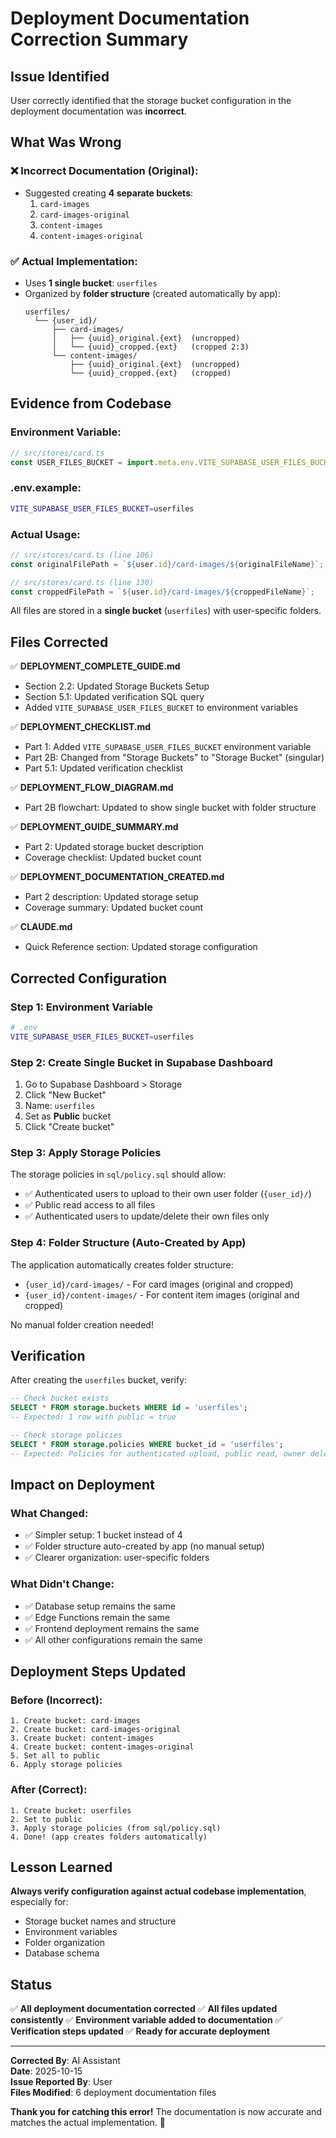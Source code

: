 # Deployment Documentation Correction Summary

## Issue Identified

User correctly identified that the storage bucket configuration in the deployment documentation was **incorrect**.

## What Was Wrong

### ❌ Incorrect Documentation (Original):
- Suggested creating **4 separate buckets**:
  1. `card-images`
  2. `card-images-original`
  3. `content-images`
  4. `content-images-original`

### ✅ Actual Implementation:
- Uses **1 single bucket**: `userfiles`
- Organized by **folder structure** (created automatically by app):
  ```
  userfiles/
    └── {user_id}/
        ├── card-images/
        │   ├── {uuid}_original.{ext}  (uncropped)
        │   └── {uuid}_cropped.{ext}   (cropped 2:3)
        └── content-images/
            ├── {uuid}_original.{ext}  (uncropped)
            └── {uuid}_cropped.{ext}   (cropped)
  ```

## Evidence from Codebase

### Environment Variable:
```javascript
// src/stores/card.ts
const USER_FILES_BUCKET = import.meta.env.VITE_SUPABASE_USER_FILES_BUCKET as string;
```

### .env.example:
```bash
VITE_SUPABASE_USER_FILES_BUCKET=userfiles
```

### Actual Usage:
```javascript
// src/stores/card.ts (line 106)
const originalFilePath = `${user.id}/card-images/${originalFileName}`;

// src/stores/card.ts (line 130)
const croppedFilePath = `${user.id}/card-images/${croppedFileName}`;
```

All files are stored in a **single bucket** (`userfiles`) with user-specific folders.

## Files Corrected

✅ **DEPLOYMENT_COMPLETE_GUIDE.md**
- Section 2.2: Updated Storage Buckets Setup
- Section 5.1: Updated verification SQL query
- Added `VITE_SUPABASE_USER_FILES_BUCKET` to environment variables

✅ **DEPLOYMENT_CHECKLIST.md**
- Part 1: Added `VITE_SUPABASE_USER_FILES_BUCKET` environment variable
- Part 2B: Changed from "Storage Buckets" to "Storage Bucket" (singular)
- Part 5.1: Updated verification checklist

✅ **DEPLOYMENT_FLOW_DIAGRAM.md**
- Part 2B flowchart: Updated to show single bucket with folder structure

✅ **DEPLOYMENT_GUIDE_SUMMARY.md**
- Part 2: Updated storage bucket description
- Coverage checklist: Updated bucket count

✅ **DEPLOYMENT_DOCUMENTATION_CREATED.md**
- Part 2 description: Updated storage setup
- Coverage summary: Updated bucket count

✅ **CLAUDE.md**
- Quick Reference section: Updated storage configuration

## Corrected Configuration

### Step 1: Environment Variable
```bash
# .env
VITE_SUPABASE_USER_FILES_BUCKET=userfiles
```

### Step 2: Create Single Bucket in Supabase Dashboard
1. Go to Supabase Dashboard > Storage
2. Click "New Bucket"
3. Name: `userfiles`
4. Set as **Public** bucket
5. Click "Create bucket"

### Step 3: Apply Storage Policies
The storage policies in `sql/policy.sql` should allow:
- ✅ Authenticated users to upload to their own user folder (`{user_id}/`)
- ✅ Public read access to all files
- ✅ Authenticated users to update/delete their own files only

### Step 4: Folder Structure (Auto-Created by App)
The application automatically creates folder structure:
- `{user_id}/card-images/` - For card images (original and cropped)
- `{user_id}/content-images/` - For content item images (original and cropped)

No manual folder creation needed!

## Verification

After creating the `userfiles` bucket, verify:

```sql
-- Check bucket exists
SELECT * FROM storage.buckets WHERE id = 'userfiles';
-- Expected: 1 row with public = true

-- Check storage policies
SELECT * FROM storage.policies WHERE bucket_id = 'userfiles';
-- Expected: Policies for authenticated upload, public read, owner delete
```

## Impact on Deployment

### What Changed:
- ✅ Simpler setup: 1 bucket instead of 4
- ✅ Folder structure auto-created by app (no manual setup)
- ✅ Clearer organization: user-specific folders

### What Didn't Change:
- ✅ Database setup remains the same
- ✅ Edge Functions remain the same
- ✅ Frontend deployment remains the same
- ✅ All other configurations remain the same

## Deployment Steps Updated

### Before (Incorrect):
```
1. Create bucket: card-images
2. Create bucket: card-images-original
3. Create bucket: content-images
4. Create bucket: content-images-original
5. Set all to public
6. Apply storage policies
```

### After (Correct):
```
1. Create bucket: userfiles
2. Set to public
3. Apply storage policies (from sql/policy.sql)
4. Done! (app creates folders automatically)
```

## Lesson Learned

**Always verify configuration against actual codebase implementation**, especially for:
- Storage bucket names and structure
- Environment variables
- Folder organization
- Database schema

## Status

✅ **All deployment documentation corrected**
✅ **All files updated consistently**
✅ **Environment variable added to documentation**
✅ **Verification steps updated**
✅ **Ready for accurate deployment**

---

**Corrected By**: AI Assistant  
**Date**: 2025-10-15  
**Issue Reported By**: User  
**Files Modified**: 6 deployment documentation files  

**Thank you for catching this error!** The documentation is now accurate and matches the actual implementation. 🎯

